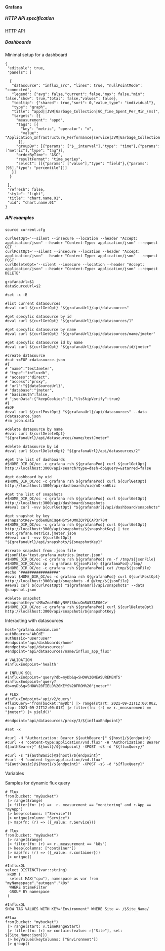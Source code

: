 #### Grafana

##### HTTP API specification

[HTTP API](../utils.maintenance/grafana/samples.grafana.http.api.bash)

##### Dashboards

Minimal setup for a dashboard

    {
     "editable": true,
     "panels": [
    
      {
       "datasource": "influx_src", "lines": true, "nullPointMode": "connected",
       "legend": {"avg": false,"current": false,"max": false,"min": false,"show": true,"total": false,"values": false},
       "tooltip": {"shared": true,"sort": 0,"value_type": "individual"},
       "type": "graph",
       "title": "appd||JVM|Garbage_Collection|GC_Time_Spent_Per_Min_(ms)",
       "targets": [{
         "measurement": "appd",
         "tags": [{
           "key": "metric", "operator": "=",
           "value": "Application_Infrastructure_Performance|service|JVM|Garbage_Collection|GC_Time_Spent_Per_Min_(ms)"
          }],
         "groupBy": [{"params": ["$__interval"],"type": "time"},{"params": ["metric"],"type": "tag"}],
         "orderByTime": "ASC",
         "resultFormat": "time_series",
         "select": [[{"params": ["value"],"type": "field"},{"params": [95],"type": "percentile"}]]
       }]
      }
    
     ],
     "refresh": false,
     "style": "light",
     "title": "chart.name.01",
     "uid": "chart.name.01"
    }

##### API examples

    source current.cfg
    
    curlGetOpt='--silent --insecure --location --header "Accept: application/json" --header "Content-Type: application/json" --request GET '
    curlPostOpt='--silent --insecure --location --header "Accept: application/json" --header "Content-Type: application/json" --request POST'
    curlDeleteOpt='--silent --insecure --location --header "Accept: application/json" --header "Content-Type: application/json" --request DELETE'
    
    grafanaUrl=$1
    dataSourceUrl=$2
    
    #set -x -B
    
    #list current datasources
    #eval curl ${curlGetOpt} "${grafanaUrl}/api/datasources"
    
    #get specyfic datasource by id
    #eval curl ${curlGetOpt} "${grafanaUrl}/api/datasources/1"
    
    #get specyfic datasource by name
    #eval curl ${curlGetOpt} "${grafanaUrl}/api/datasources/name/jmeter"
    
    #get specyfic datasource id by name
    #eval curl ${curlGetOpt} "${grafanaUrl}/api/datasources/id/jmeter"
    
    #create datasource
    #cat <<EOF >datasource.json
    #{
    # "name":"testJmeter",
    # "type":"influxdb",
    # "access":"direct",
    # "access":"proxy",
    # "url":"${dataSourceUrl}",
    # "database":"jmeter",
    # "basicAuth":false,
    # "jsonData":{"keepCookies":[],"tlsSkipVerify":true}    
    #}
    #EOF
    #eval curl ${curlPostOpt} "${grafanaUrl}/api/datasources" --data @datasource.json
    #rm json.data
    
    #delete datasource by name
    #eval curl ${curlDeleteOpt} "${grafanaUrl}/api/datasources/name/testJmeter"
    
    #delete datasource by id
    #eval curl ${curlDeleteOpt} "${grafanaUrl}/api/datasources/2"
    
    #get the list of dashboards
    #$HOME_DIR_OC/oc -c grafana rsh ${grafanaPod} curl ${curlGetOpt} http://localhost:3000/api/search?type=dash-db&query=&starred=false
    
    #get dashboard by uid
    #$HOME_DIR_OC/oc -c grafana rsh ${grafanaPod} curl ${curlGetOpt} http://localhost:3000/api/dashboards/uid/nO-xn6Uiz
    
    #get the list of snapshots
    #$HOME_DIR_OC/oc -c grafana rsh ${grafanaPod} curl ${curlGetOpt} http://localhost:3000/api/dashboard/snapshots
    ##eval curl -vvv ${curlGetOpt} "${grafanaUrl}/api/dashboard/snapshots"
    
    #get snapshot by key
    #snapshotKey='pd6e0EmCQq4HSYS4UMOZQYPECAP3r78M'
    #$HOME_DIR_OC/oc -c grafana rsh ${grafanaPod} curl ${curlGetOpt} http://localhost:3000/api/snapshots/${snapshotKey} | tee test.grafana.metrics.jmeter.json
    ##eval curl -vvv ${curlGetOpt} "${grafanaUrl}/api/snapshots/${snapshotKey}"
    
    #create snapshot from .json file
    #jsonFile='test.grafana.metrics.jmeter.json'
    #$HOME_DIR_OC/oc -c grafana rsh ${grafanaPod} rm -f /tmp/${jsonFile}
    #$HOME_DIR_OC/oc cp -c grafana ${jsonFile} ${grafanaPod}:/tmp/
    #$HOME_DIR_OC/oc -c grafana rsh ${grafanaPod} cat /tmp/${jsonFile}
    #echo "#################"
    #eval $HOME_DIR_OC/oc -c grafana rsh ${grafanaPod} curl ${curlPostOpt} http://localhost:3000/api/snapshots -d @/tmp/${jsonFile}
    ##eval curl ${curlPostOpt} "${grafanaUrl}/api/snapshots" --data @snapshot.json
    
    #delete snapshot
    #snapshotKey='sM8wZeaEHbhyNVFl3hcuOmRA5ZAE06Cv'
    #$HOME_DIR_OC/oc -c grafana rsh ${grafanaPod} curl ${curlDeleteOpt} http://localhost:3000/api/snapshots/${snapshotKey}

Interacting with datasources

    host='grafana.domain.com'
    authBearer='AbCdE'
    authBasic="user:user"
    #endpoint='api/dashboards/home'
    #endpoint='api/datasources'
    #endpoint='api/datasources/name/influx_app_flux'
    
    # VALIDATION
    #influxEndpoint='health'

    # INFLUX SQL
    #influxEndpoint='query?db=myDb&q=SHOW%20MEASUREMENTS'
    #influxEndpoint='query?db=myDb&q=SHOW%20FIELD%20KEYS%20FROM%20"jmeter"'

    # FLUX
    #influxEndpoint='api/v2/query'
    #fluxQuery='from(bucket:"myDb") |> range(start: 2021-09-21T12:00:00Z, stop: 2021-09-21T12:00:01Z) |> filter(fn: (r) => r._measurement == "jmeter") |> yield()'

    #endpoint="api/datasources/proxy/3/${influxEndpoint}"

    #set -x

    #curl -H "Authorization: Bearer ${authBearer}" ${host}/${endpoint}
    #curl -H 'content-type:application/vnd.flux' -H "Authorization: Bearer ${authBearer}" ${host}/${endpoint} -XPOST -sS -d "${fluxQuery}"

    #curl -s "${authBasic}@${host}/${endpoint}"
    #curl -H 'content-type:application/vnd.flux' "${authBasic}@${host}/${endpoint}" -XPOST -sS -d "${fluxQuery}"

Variables

Samples for dynamic flux query

    # Flux
    from(bucket: "myBucket")
     |> range($range)
     |> filter(fn: (r) =>  r._measurement == "monitoring" and r.App == "myApp")
     |> keep(columns: ["Service"])
     |> unique(column: "Service")
     |> map(fn: (r) => ({_value: r.Service}))

    # Flux
    from(bucket: "myBucket")
     |> range($range)
     |> filter(fn: (r) => r._measurement == "k8s")
     |> keep(columns: ["container"]) 
     |> map(fn: (r) => ({_value: r.container}))
     |> unique()

    #InfluxQL
    select DISTINCT(var::string)
     FROM (
      select MAX("cpu"), namespace as var from "myNamespace"."autogen"."k8s"
      WHERE $timeFilter
      GROUP BY namespace
     )

    #InfluxQL
    SHOW TAG VALUES WITH KEY="Environment" WHERE Site =~ /$Site_Name/

    #Flux
    from(bucket: "mybucket")
     |> range(start: v.timeRangeStart)
     |> filter(fn: (r) => contains(value: r["Site"], set: ${Site_Name:json}))
     |> keyValues(keyColumns: ["Environment"])
     |> group()

